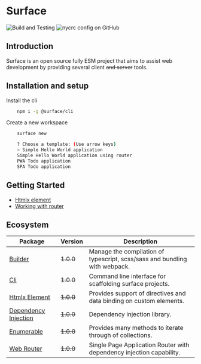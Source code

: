 # Surface

![Build and Testing](https://github.com/SurfaceJS/surface/workflows/Build%20and%20Testing/badge.svg?branch=master)
![nycrc config on GitHub](https://img.shields.io/nycrc/SurfaceJS/modules?config=.nycrc.json)

## Introduction

Surface is an open source fully ESM project that aims to assist web development by providing several client ~~and server~~ tools.

## Installation and setup

Install the cli

```sh
    npm i -g @surface/cli
```

Create a new workspace

```sh
    surface new

    ? Choose a template: (Use arrow keys)
    > Simple Hello World application
    Simple Hello World application using router
    PWA Todo application
    SPA Todo application
```

## Getting Started

* [Htmlx element](packages/%40surface/htmlx-element/readme.md#getting-started)
* [Working with router](packages/%40surface/web-router/readme.md)

## Ecosystem

| Package                                                                    | Version   | Description                                                                |
| ---------------------------------------------------------------------------| --------- | -------------------------------------------------------------------------- |
| [Builder](packages/%40surface/builder/readme.md)                           | ~~1.0.0~~ | Manage the compilation of typescript, scss/sass and bundling with webpack. |
| [Cli](packages/%40surface/cli/readme.md)                                   | ~~1.0.0~~ | Command line interface for scaffolding surface projects.                   |
| [Htmlx Element](packages/%40surface/htmlx-element/readme.md)               | ~~1.0.0~~ | Provides support of directives and data binding on custom elements.        |
| [Dependency Injection](packages/%40surface/dependency-injection/readme.md) | ~~1.0.0~~ | Dependency injection library.                                              |
| [Enumerable](packages/%40surface/enumerable/readme.md)                     | ~~1.0.0~~ | Provides many methods to iterate through of collections.                   |
| [Web Router](packages/%40surface/web-router/readme.md)                     | ~~1.0.0~~ | Single Page Application Router with dependency injection capability.       |
